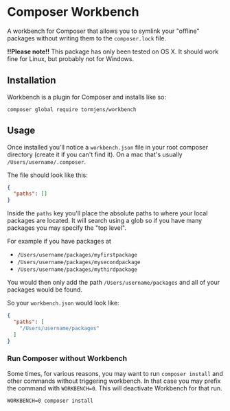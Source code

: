 # Composer Workbench

A workbench for Composer that allows you to symlink your "offline" packages without writing them to the `composer.lock` file.

__!!Please note!!__ This package has only been tested on OS X. It should work fine for Linux, but probably not for Windows.

## Installation

Workbench is a plugin for Composer and installs like so:

`composer global require tormjens/workbench`

## Usage

Once installed you'll notice a `workbench.json` file in your root composer directory (create it if you can't find it). On a mac that's usually `/Users/username/.composer`. 

The file should look like this:
```json
{
  "paths": []
}
```

Inside the `paths` key you'll place the absolute paths to where your local packages are located. It will search using a glob so if you have many packages you may specify the "top level".

For example if you have packages at

* `/Users/username/packages/myfirstpackage`
* `/Users/username/packages/mysecondpackage`
* `/Users/username/packages/mythirdpackage`

You would then only add the path `/Users/username/packages` and all of your packages would be found.

So your `workbench.json` would look like:

```json
{
  "paths": [
    "/Users/username/packages"
  ]
}
```

### Run Composer without Workbench

Some times, for various reasons, you may want to run `composer install` and other commands without triggering workbench. 
In that case you may prefix the command with `WORKBENCH=0`. This will deactivate Workbench for that run.

`WORKBENCH=0 composer install`

